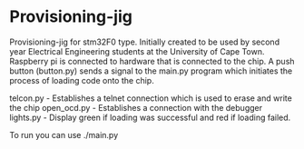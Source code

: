 # Provisioning-jig
Provisioning-jig for stm32F0 type.
Initially created to be used by second year Electrical Engineering students at the University of Cape Town.
Raspberry pi is connected to hardware that is connected to the chip. A push button (button.py) sends a signal to the main.py program which initiates the process of loading code onto the chip.

telcon.py - Establishes a telnet connection which is used to erase and write the chip
open_ocd.py - Establishes a connection with the debugger
lights.py - Display green if loading was successful and red if loading failed.

To run you can use ./main.py


